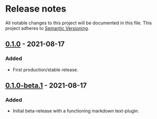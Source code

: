 # Release notes
All notable changes to this project will be documented in this file.
This project adheres to [Semantic Versioning](http://semver.org/).


## [0.1.0] - 2021-08-17

### Added
- First production/stable release.

## [0.1.0-beta.1] - 2021-08-17

### Added
- Initial beta-release with a functioning markdown text-plugin.


[0.1.0]: https://github.com/danniranderis/djangocms-mdeditor/releases/tag/v0.1.0
[0.1.0-beta.1]: https://github.com/danniranderis/djangocms-mdeditor/releases/tag/0.1-beta.1